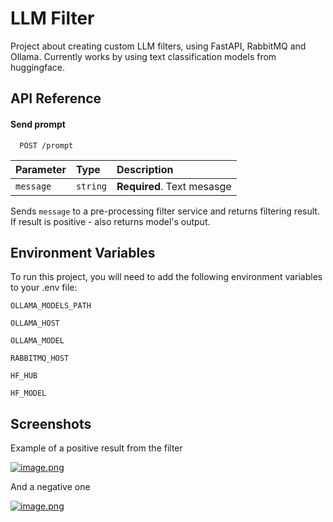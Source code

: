 
# LLM Filter

Project about creating custom LLM filters, using FastAPI, RabbitMQ and Ollama. Currently works by using text classification models from huggingface.
## API Reference

#### Send prompt

```http
  POST /prompt
```

| Parameter | Type     | Description                |
| :-------- | :------- | :------------------------- |
| `message` | `string` | **Required**. Text mesasge |


Sends `message` to a pre-processing filter service and returns filtering result. If result is positive - also returns model's output.
## Environment Variables

To run this project, you will need to add the following environment variables to your .env file:

`OLLAMA_MODELS_PATH`

`OLLAMA_HOST`

`OLLAMA_MODEL`

`RABBITMQ_HOST`

`HF_HUB`

`HF_MODEL`


## Screenshots

Example of a positive result from the filter

[![image.png](https://i.postimg.cc/N0bjQ8Np/image.png)](https://postimg.cc/PLpj4Dnw)

And a negative one

[![image.png](https://i.postimg.cc/mDJzGNDK/image.png)](https://postimg.cc/r0GF1459)
